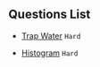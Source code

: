 ## Questions List

- [Trap Water](https://leetcode.com/problems/trapping-rain-water/description/) `Hard`

- [Histogram](https://leetcode.com/problems/largest-rectangle-in-histogram/) `Hard`
